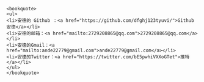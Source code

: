     <bookquote>
    <ul>
    <li>安德的 Github ：<a href="https://github.com/dfghj123tyuvi/">Github 安德</a></li>
    <li>安德的邮箱：<a href="mailto:2729208865@qq.com">2729208865@qq.com</a></li>
    <li>安德的Gmail：<a href="mailto:ande22779@gmail.com">ande22779@gmail.com</a></li>
    <li>安德的Twitter：<a href="https://twitter.com/bE5pwhiVXXoGTet">推特</a></li>
    </ul>
    </bookquote>
